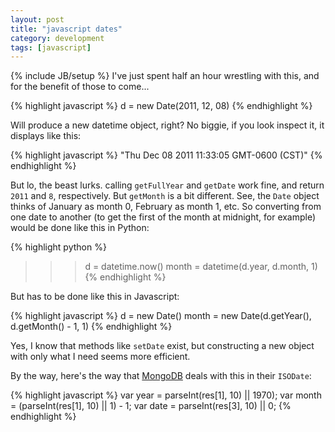 ```yaml
---
layout: post
title: "javascript dates"
category: development
tags: [javascript]
---
```

{% include JB/setup %}
I've just spent half an hour wrestling with this, and for the benefit of
those to come...

{% highlight javascript %}
    d = new Date(2011, 12, 08)
{% endhighlight %}

Will produce a new datetime object, right? No biggie, if you look inspect it,
it displays like this:

{% highlight javascript %}
    "Thu Dec 08 2011 11:33:05 GMT-0600 (CST)"
{% endhighlight %}

But lo, the beast lurks. calling `getFullYear` and `getDate` work fine,
and return `2011` and `8`, respectively. But `getMonth` is a bit
different. See, the `Date` object thinks of January as month 0, February
as month 1, etc. So converting from one date to another (to get the
first of the month at midnight, for example) would be done like this in
Python:

{% highlight python %}
   >>> d = datetime.now()
   >>> month = datetime(d.year, d.month, 1)
{% endhighlight %}

But has to be done like this in Javascript:

{% highlight javascript %}
   d = new Date()
   month = new Date(d.getYear(), d.getMonth() - 1, 1)
{% endhighlight %}

Yes, I know that methods like `setDate` exist, but constructing a new
object with only what I need seems more efficient.

By the way, here's the way that [MongoDB](http://www.mongodb.org/) deals
with this in their `ISODate`:

{% highlight javascript %}
    var year = parseInt(res[1], 10) || 1970);
    var month = (parseInt(res[1], 10) || 1) - 1;
    var date = parseInt(res[3], 10) || 0;
{% endhighlight %}
